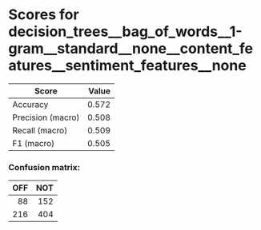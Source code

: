 # Scores for decision_trees__bag_of_words__1-gram__standard__none__content_features__sentiment_features__none
|      Score      |Value|
|-----------------|----:|
|Accuracy         |0.572|
|Precision (macro)|0.508|
|Recall (macro)   |0.509|
|F1 (macro)       |0.505|

### Confusion matrix:
|OFF|NOT|
|--:|--:|
| 88|152|
|216|404|
